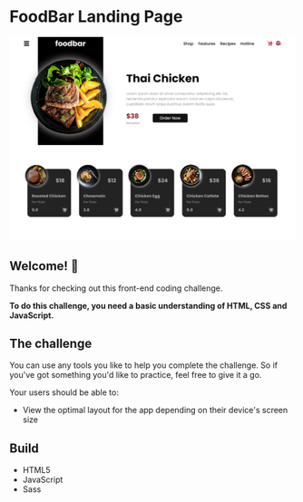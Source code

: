 # FoodBar Landing Page

![Design preview for the Food Bar challenge](./design/preview.png)

## Welcome! 👋

Thanks for checking out this front-end coding challenge.

**To do this challenge, you need a basic understanding of HTML, CSS and JavaScript.**

## The challenge

You can use any tools you like to help you complete the challenge. So if you've got something you'd like to practice, feel free to give it a go.

Your users should be able to:

- View the optimal layout for the app depending on their device's screen size

## Build

- HTML5 
- JavaScript 
- Sass